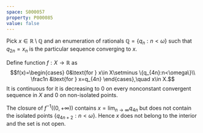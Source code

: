 ```yaml
---
space: S000057
property: P000085
value: false
---
```


Pick $x\in\mathbb R\setminus\mathbb Q$ and an enumeration of
rationals $\mathbb Q=\{q_n:n<\omega\}$ such that $q_{2n}=x_n$ is the particular sequence converging to $x$.

Define function $f:X\to \mathbb R$ as
$$f(x)=\begin{cases}
0&\text{for } x\in X\setminus \{q_{4n}:n<\omega\}\\
\frac1n &\text{for } x=q_{4n}
\end{cases},\quad x\in X.$$
It is continuous for it is decreasing to $0$ on every nonconstant convergent sequence in $X$ and $0$ on non-isolated points. 

The closure of $f^{-1}((0,+\infty))$ contains $x=\lim_{n\to\infty} q_{4n}$ but does not
contain the isolated points $\{q_{4n+2}:n<\omega\}$.
Hence $x$ does not belong to the interior and the set is not open.
